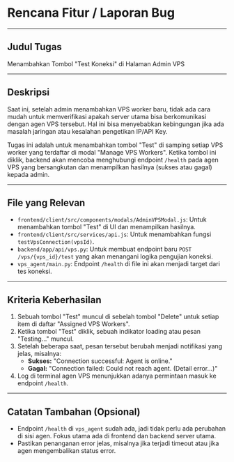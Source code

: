 # Rencana Fitur / Laporan Bug

---

## Judul Tugas
Menambahkan Tombol "Test Koneksi" di Halaman Admin VPS

---

## Deskripsi
Saat ini, setelah admin menambahkan VPS worker baru, tidak ada cara mudah untuk memverifikasi apakah server utama bisa berkomunikasi dengan agen VPS tersebut. Hal ini bisa menyebabkan kebingungan jika ada masalah jaringan atau kesalahan pengetikan IP/API Key.

Tugas ini adalah untuk menambahkan tombol "Test" di samping setiap VPS worker yang terdaftar di modal "Manage VPS Workers". Ketika tombol ini diklik, backend akan mencoba menghubungi endpoint `/health` pada agen VPS yang bersangkutan dan menampilkan hasilnya (sukses atau gagal) kepada admin.

---

## File yang Relevan
*   `frontend/client/src/components/modals/AdminVPSModal.js`: Untuk menambahkan tombol "Test" di UI dan menampilkan hasilnya.
*   `frontend/client/src/services/api.js`: Untuk menambahkan fungsi `testVpsConnection(vpsId)`.
*   `backend/app/api/vps.py`: Untuk membuat endpoint baru `POST /vps/{vps_id}/test` yang akan menangani logika pengujian koneksi.
*   `vps_agent/main.py`: Endpoint `/health` di file ini akan menjadi target dari tes koneksi.

---

## Kriteria Keberhasilan
1.  Sebuah tombol "Test" muncul di sebelah tombol "Delete" untuk setiap item di daftar "Assigned VPS Workers".
2.  Ketika tombol "Test" diklik, sebuah indikator loading atau pesan "Testing..." muncul.
3.  Setelah beberapa saat, pesan tersebut berubah menjadi notifikasi yang jelas, misalnya:
    - **Sukses:** "Connection successful: Agent is online."
    - **Gagal:** "Connection failed: Could not reach agent. (Detail error...)"
4.  Log di terminal agen VPS menunjukkan adanya permintaan masuk ke endpoint `/health`.

---

## Catatan Tambahan (Opsional)
- Endpoint `/health` di `vps_agent` sudah ada, jadi tidak perlu ada perubahan di sisi agen. Fokus utama ada di frontend dan backend server utama.
- Pastikan penanganan error jelas, misalnya jika terjadi timeout atau jika agen mengembalikan status error.
